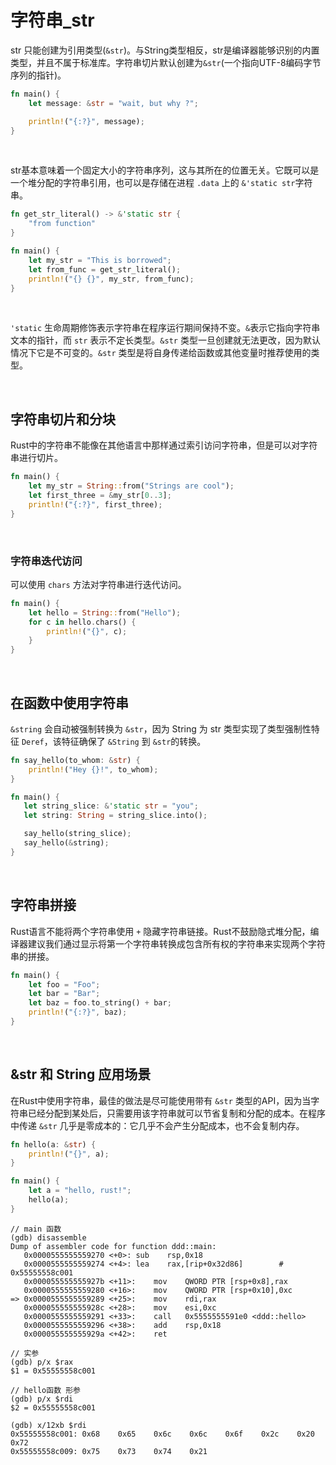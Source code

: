 # 字符串_str

str 只能创建为引用类型(`&str`)。与String类型相反，str是编译器能够识别的内置类型，并且不属于标准库。字符串切片默认创建为`&str`(一个指向UTF-8编码字节序列的指针)。

```rust
fn main() {
    let message: &str = "wait, but why ?";

    println!("{:?}", message);
}
```

&nbsp;

str基本意味着一个固定大小的字符串序列，这与其所在的位置无关。它既可以是一个堆分配的字符串引用，也可以是存储在进程 `.data` 上的 `&'static str`字符串。

```rust
fn get_str_literal() -> &'static str {
    "from function"
}

fn main() {
    let my_str = "This is borrowed";
    let from_func = get_str_literal();
    println!("{} {}", my_str, from_func);
}
```

&nbsp;

`'static` 生命周期修饰表示字符串在程序运行期间保持不变。`&`表示它指向字符串文本的指针，而 `str` 表示不定长类型。`&str` 类型一旦创建就无法更改，因为默认情况下它是不可变的。`&str` 类型是将自身传递给函数或其他变量时推荐使用的类型。

&nbsp;

## 字符串切片和分块

Rust中的字符串不能像在其他语言中那样通过索引访问字符串，但是可以对字符串进行切片。

```rust
fn main() {
    let my_str = String::from("Strings are cool");
    let first_three = &my_str[0..3];
    println!("{:?}", first_three);
}
```

&nbsp;

### 字符串迭代访问

可以使用 `chars` 方法对字符串进行迭代访问。

```rust
fn main() {
    let hello = String::from("Hello");
    for c in hello.chars() {
        println!("{}", c);
    }
}
```

&nbsp;

## 在函数中使用字符串

`&string` 会自动被强制转换为 `&str`，因为 String 为 str 类型实现了类型强制性特征 `Deref`，该特征确保了 `&String` 到 `&str`的转换。

```rust
fn say_hello(to_whom: &str) {
    println!("Hey {}!", to_whom);
}

fn main() {
   let string_slice: &'static str = "you";
   let string: String = string_slice.into();

   say_hello(string_slice);
   say_hello(&string);
}
```

&nbsp;

## 字符串拼接

Rust语言不能将两个字符串使用 `+` 隐藏字符串链接。Rust不鼓励隐式堆分配，编译器建议我们通过显示将第一个字符串转换成包含所有权的字符串来实现两个字符串的拼接。

```rust
fn main() {
    let foo = "Foo";
    let bar = "Bar";
    let baz = foo.to_string() + bar;
    println!("{:?}", baz);
}
```

&nbsp;

## &str 和 String 应用场景

在Rust中使用字符串，最佳的做法是尽可能使用带有 `&str` 类型的API，因为当字符串已经分配到某处后，只需要用该字符串就可以节省复制和分配的成本。在程序中传递 `&str` 几乎是零成本的：它几乎不会产生分配成本，也不会复制内存。

```rust
fn hello(a: &str) {
    println!("{}", a);
}

fn main() {
    let a = "hello, rust!";
    hello(a);
}
```

```x86asm
// main 函数
(gdb) disassemble
Dump of assembler code for function ddd::main:
   0x0000555555559270 <+0>:	sub    rsp,0x18
   0x0000555555559274 <+4>:	lea    rax,[rip+0x32d86]        # 0x55555558c001
   0x000055555555927b <+11>:	mov    QWORD PTR [rsp+0x8],rax
   0x0000555555559280 <+16>:	mov    QWORD PTR [rsp+0x10],0xc
=> 0x0000555555559289 <+25>:	mov    rdi,rax
   0x000055555555928c <+28>:	mov    esi,0xc
   0x0000555555559291 <+33>:	call   0x5555555591e0 <ddd::hello>
   0x0000555555559296 <+38>:	add    rsp,0x18
   0x000055555555929a <+42>:	ret

// 实参
(gdb) p/x $rax
$1 = 0x55555558c001

// hello函数 形参
(gdb) p/x $rdi
$2 = 0x55555558c001

(gdb) x/12xb $rdi
0x55555558c001:	0x68	0x65	0x6c	0x6c	0x6f	0x2c	0x20	0x72
0x55555558c009:	0x75	0x73	0x74	0x21
```
